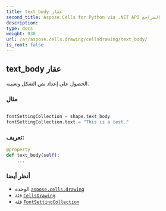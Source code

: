 ```yaml
---
title: text_body عقار
second_title: Aspose.Cells for Python via .NET API المراجع
description:
type: docs
weight: 930
url: /ar/aspose.cells.drawing/cellsdrawing/text_body/
is_root: false
---
```

##  text_body عقار

الحصول على إعداد نص الشكل وتعيينه.

###  مثال

```python

fontSettingCollection = shape.text_body
fontSettingCollection.text = "This is a test."

```
###  تعريف:
```python
@property
def text_body(self):
    ...
```

###  أنظر أيضا
* الوحدة [`aspose.cells.drawing`](../../)
* فئة [`CellsDrawing`](/cells/python-net/ar/aspose.cells.drawing/cellsdrawing)
* فئة [`FontSettingCollection`](/cells/python-net/ar/aspose.cells.drawing.texts/fontsettingcollection)
